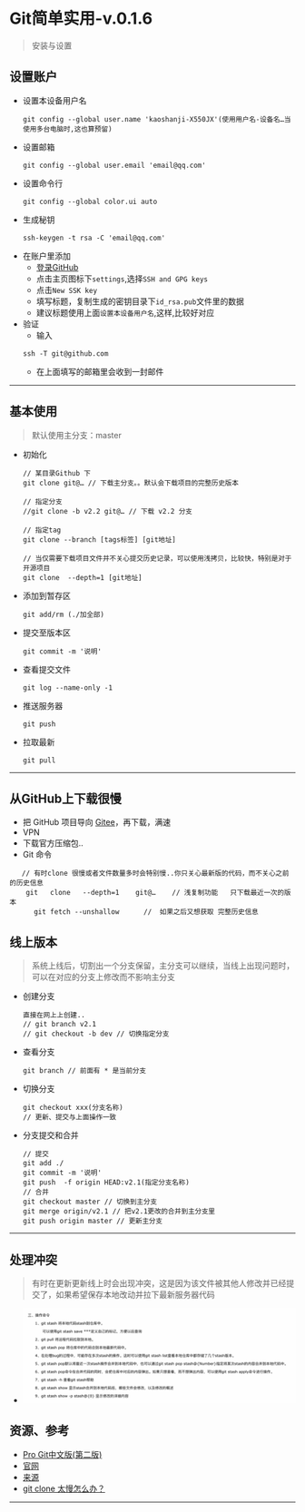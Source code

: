 #   Git简单实用-v.0.1.6

>   安装与设置

##  设置账户
-   设置本设备用户名
    ```
    git config --global user.name 'kaoshanji-X550JX'(使用用户名-设备名…当使用多台电脑时,这也算预留)
    ```
-   设置邮箱
    ```
    git config --global user.email 'email@qq.com'
    ```
-   设置命令行
    ```
    git config --global color.ui auto
    ```
-   生成秘钥
    ```
    ssh-keygen -t rsa -C 'email@qq.com'
    ```
-   在账户里添加
    -   [登录GitHub](https://github.com/)
    -   点击主页图标下`settings`,选择`SSH and GPG keys`
    -   点击`New SSK key`
    -   填写标题，复制生成的密钥目录下`id_rsa.pub`文件里的数据
    -   建议标题使用上面`设置本设备用户名`,这样,比较好对应
-   验证
    -   输入
    ```
    ssh -T git@github.com
    ```
    -   在上面填写的邮箱里会收到一封邮件

----

## 基本使用
>   默认使用主分支：master
-   初始化
    ```
    // 某目录Github 下 
    git clone git@… // 下载主分支。。默认会下载项目的完整历史版本

    // 指定分支
    //git clone -b v2.2 git@… // 下载 v2.2 分支

    // 指定tag
    git clone --branch [tags标签] [git地址]

    // 当仅需要下载项目文件并不关心提交历史记录，可以使用浅拷贝，比较快，特别是对于开源项目
    git clone  --depth=1 [git地址]
    ```
-   添加到暂存区
    ```
    git add/rm (./加全部)
    ```
-   提交至版本区
    ```
    git commit -m '说明'
    ```
-   查看提交文件
    ```
    git log --name-only -1
    ```
-   推送服务器
    ```
    git push
    ```
-   拉取最新
    ```
    git pull
    ```

----

##  从GitHub上下载很慢
-   把 GitHub 项目导向 [Gitee](https://gitee.com/)，再下载，满速
-   VPN
-   下载官方压缩包..
-   Git 命令

```
   // 有时clone 很慢或者文件数量多时会特别慢..你只关心最新版的代码，而不关心之前的历史信息
    git   clone   --depth=1    git@…    // 浅复制功能   只下载最近一次的版本
      git fetch --unshallow      //  如果之后又想获取 完整历史信息
```

## 线上版本
>   系统上线后，切割出一个分支保留，主分支可以继续，当线上出现问题时，可以在对应的分支上修改而不影响主分支
-   创建分支
    ```
    直接在网上上创建..
    // git branch v2.1
    // git checkout -b dev // 切换指定分支
    ```
-   查看分支
    ```
    git branch // 前面有 * 是当前分支
    ```
-   切换分支
    ```
    git checkout xxx(分支名称)
    // 更新、提交与上面操作一致
    ```
-   分支提交和合并
    ```
    // 提交
    git add ./
    git commit -m '说明'
    git push  -f origin HEAD:v2.1(指定分支名称)
    // 合并
    git checkout master // 切换到主分支
    git merge origin/v2.1 // 把v2.1更改的合并到主分支里
    git push origin master // 更新主分支
    ```

----


##  处理冲突
>   有时在更新更新线上时会出现冲突，这是因为该文件被其他人修改并已经提交了，如果希望保存本地改动并拉下最新服务器代码

-   ![命令](image/20190118-212039.png)


##  资源、参考
-   [Pro Git中文版(第二版)](https://progit.bootcss.com/)
-   [官网](https://git-scm.com/)
-   [来源](https://www.cnblogs.com/huanyou/p/6654813.html)
-   [git clone 太慢怎么办？](https://www.aneasystone.com/archives/2015/08/git-clone-faster.html)

----